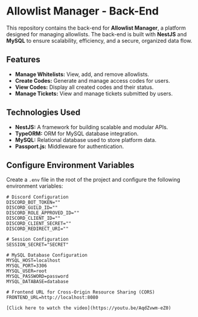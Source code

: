 # **Allowlist Manager - Back-End**

This repository contains the back-end for **Allowlist Manager**, a platform designed for managing allowlists. The back-end is built with **NestJS** and **MySQL** to ensure scalability, efficiency, and a secure, organized data flow.

## **Features**

- **Manage Whitelists:** View, add, and remove allowlists.
- **Create Codes:** Generate and manage access codes for users.
- **View Codes:** Display all created codes and their status.
- **Manage Tickets:** View and manage tickets submitted by users.

## **Technologies Used**

- **NestJS:** A framework for building scalable and modular APIs.
- **TypeORM:** ORM for MySQL database integration.
- **MySQL:** Relational database used to store platform data.
- **Passport.js:** Middleware for authentication.

## **Configure Environment Variables**

Create a `.env` file in the root of the project and configure the following environment variables:

```env
# Discord Configuration
DISCORD_BOT_TOKEN=""
DISCORD_GUILD_ID=""
DISCORD_ROLE_APPROVED_ID=""
DISCORD_CLIENT_ID=""
DISCORD_CLIENT_SECRET=""
DISCORD_REDIRECT_URI=""

# Session Configuration
SESSION_SECRET="SECRET"

# MySQL Database Configuration
MYSQL_HOST=localhost
MYSQL_PORT=3306
MYSQL_USER=root
MYSQL_PASSWORD=password
MYSQL_DATABASE=database

# Frontend URL for Cross-Origin Resource Sharing (CORS)
FRONTEND_URL=http://localhost:8080

[Click here to watch the video](https://youtu.be/AqdZvwm-eZ0)